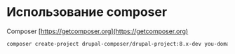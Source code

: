 # Использование composer

Composer [https://getcomposer.org](https://getcomposer.org)

```bash
composer create-project drupal-composer/drupal-project:8.x-dev you-domain-folder.com --stability dev --no-interaction
```



